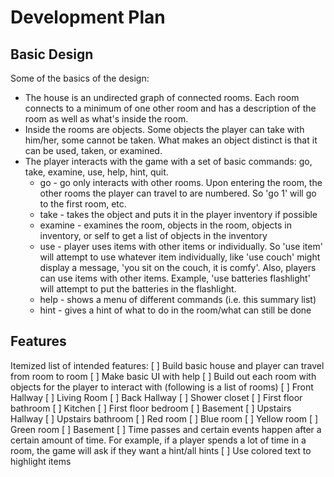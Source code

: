 # Development Plan
## Basic Design
Some of the basics of the design:
* The house is an undirected graph of connected rooms. Each room connects to a minimum of one other room and has a description of the room as well as what's inside the room.
* Inside the rooms are objects. Some objects the player can take with him/her, some cannot be taken. What makes an object distinct is that it can be used, taken, or examined.
* The player interacts with the game with a set of basic commands: go, take, examine, use, help, hint, quit.
  * go - go only interacts with other rooms. Upon entering the room, the other rooms the player can travel to are numbered. So 'go 1' will go to the first room, etc.
  * take - takes the object and puts it in the player inventory if possible
  * examine - examines the room, objects in the room, objects in inventory, or self to get a list of objects in the inventory
  * use - player uses items with other items or individually. So 'use item' will attempt to use whatever item individually, like 'use couch' might display a message, 'you sit on the couch, it is comfy'. Also, players can use items with other items. Example, 'use batteries flashlight' will attempt to put the batteries in the flashlight.
  * help - shows a menu of different commands (i.e. this summary list)
  * hint - gives a hint of what to do in the room/what can still be done

## Features
Itemized list of intended features:
[ ] Build basic house and player can travel from room to room
[ ] Make basic UI with help
[ ] Build out each room with objects for the player to interact with (following is a list of rooms)
    [ ] Front Hallway
    [ ] Living Room
    [ ] Back Hallway
    [ ] Shower closet
    [ ] First floor bathroom
    [ ] Kitchen
    [ ] First floor bedroom
    [ ] Basement
    [ ] Upstairs Hallway
    [ ] Upstairs bathroom
    [ ] Red room
    [ ] Blue room
    [ ] Yellow room
    [ ] Green room
    [ ] Basement
[ ] Time passes and certain events happen after a certain amount of time. For example, if a player spends a lot of time in a room, the game will ask if they want a hint/all hints
[ ] Use colored text to highlight items